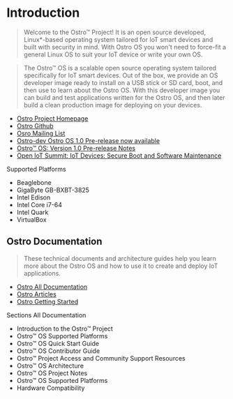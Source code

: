 # Introduction

> Welcome to the Ostro™ Project! It is an open source developed, Linux*-based operating system tailored for IoT smart devices and built with security in mind. With Ostro OS you won't need to force-fit a general Linux OS to suit your IoT device or write your own OS.

> The Ostro™ OS is a scalable open source operating system tailored specifically for IoT smart devices. Out of the box, we provide an OS developer image ready to install on a USB stick or SD card, boot, and then use to learn about the Ostro OS. With this developer image you can build and test applications written for the Ostro OS, and then later build a clean production image for deploying on your devices.

- [Ostro Project Homepage](https://ostroproject.org/)
- [Ostro Github](https://github.com/ostroproject)
- [Osro Mailing List](https://lists.ostroproject.org/mailman/listinfo/ostro-dev)
- [Ostro-dev Ostro OS 1.0 Pre-release now available](https://lists.ostroproject.org/pipermail/ostro-dev/2016-March/000000.html)
- [Ostro™ OS: Version 1.0 Pre-release Notes](https://github.com/ostroproject/ostro-os/releases/tag/v1.0.0-pre)
- [Open IoT Summit: IoT Devices: Secure Boot and Software Maintenance](http://events.linuxfoundation.org/sites/events/files/slides/-OpenIoT%20Summit%20-%20IoT%20devices-%20secure%20boot%20and%20sw%20maintenance_0.pdf)

Supported Platforms

- Beaglebone
- GigaByte GB-BXBT-3825
- Intel Edison
- Intel Core i7-64
- Intel Quark
- VirtualBox

## Ostro Documentation

> These technical documents and architecture guides help you learn more about the Ostro OS and how to use it to create and deploy IoT applications.

- [Ostro All Documentation](https://ostroproject.org/documentation/)
- [Ostro Articles](https://ostroproject.org/documentation/howtos/howtos.html)
- [Ostro Getting Started](https://ostroproject.org/documentation/quick_start/quick_start.html)

Sections All Documentation

- Introduction to the Ostro™ Project
- Ostro™ OS Supported Platforms
- Ostro™ OS Quick Start Guide
- Ostro™ OS Contributor Guide
- Ostro™ Project Access and Community Support Resources
- Ostro™ OS Architecture
- Ostro™ OS Project Notes
- Ostro™ OS Supported Platforms
- Hardware Compatibility

